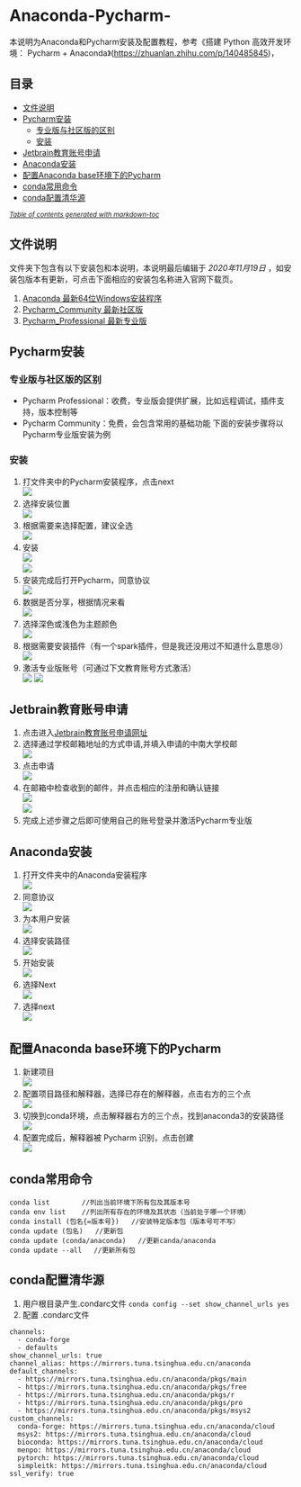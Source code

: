 # Anaconda-Pycharm-
本说明为Anaconda和Pycharm安装及配置教程，参考《搭建 Python 高效开发环境： Pycharm + Anaconda》(https://zhuanlan.zhihu.com/p/140485845)，
## 目录
- [文件说明](#----)
- [Pycharm安装](#pycharm--)
  * [专业版与社区版的区别](#----------)
  * [安装](#--)
- [Jetbrain教育账号申请](#jetbrain------)
- [Anaconda安装](#anaconda--)
- [配置Anaconda base环境下的Pycharm](#--anaconda-base----pycharm)
- [conda常用命令](#conda----)
- [conda配置清华源](#conda-----)

<small><i><a href='http://ecotrust-canada.github.io/markdown-toc/'>Table of contents generated with markdown-toc</a></i></small>


## 文件说明
文件夹下包含有以下安装包和本说明，本说明最后编辑于 _2020年11月19日_ ，如安装包版本有更新，可点击下面相应的安装包名称进入官网下载页。
1. [Anaconda 最新64位Windows安装程序](https://www.anaconda.com/products/individual)
1. [Pycharm_Community 最新社区版](https://www.jetbrains.com/pycharm/download/#section=windows)
1. [Pycharm_Professional 最新专业版](https://www.jetbrains.com/pycharm/download/#section=windows)

## Pycharm安装
### 专业版与社区版的区别
- Pycharm Professional：收费，专业版会提供扩展，比如远程调试，插件支持，版本控制等
- Pycharm Community：免费，会包含常用的基础功能
下面的安装步骤将以Pycharm专业版安装为例
### 安装
1. 打文件夹中的Pycharm安装程序，点击next <br>
![](https://github.com/LumosLovegood/Anaconda-Pycharm-/blob/main/attachments/1.png)
1. 选择安装位置 <br>
![](https://github.com/LumosLovegood/Anaconda-Pycharm-/blob/main/attachments/2.png)
1. 根据需要来选择配置，建议全选<br>
![](https://github.com/LumosLovegood/Anaconda-Pycharm-/blob/main/attachments/3.png)
1. 安装<br>
![](https://github.com/LumosLovegood/Anaconda-Pycharm-/blob/main/attachments/4.png)<br>
![](https://github.com/LumosLovegood/Anaconda-Pycharm-/blob/main/attachments/5.png)
1. 安装完成后打开Pycharm，同意协议<br>
![](https://github.com/LumosLovegood/Anaconda-Pycharm-/blob/main/attachments/6.png)
1. 数据是否分享，根据情况来看<br>
![](https://github.com/LumosLovegood/Anaconda-Pycharm-/blob/main/attachments/7.png)
1. 选择深色或浅色为主题颜色<br>
![](https://github.com/LumosLovegood/Anaconda-Pycharm-/blob/main/attachments/8.png)
1. 根据需要安装插件（有一个spark插件，但是我还没用过不知道什么意思:cry:）<br>
![](https://github.com/LumosLovegood/Anaconda-Pycharm-/blob/main/attachments/9.png)
1. 激活专业版账号（可通过下文教育账号方式激活）<br>
![](https://github.com/LumosLovegood/Anaconda-Pycharm-/blob/main/attachments/10.png)
![](https://github.com/LumosLovegood/Anaconda-Pycharm-/blob/main/attachments/11.png)

## Jetbrain教育账号申请
1. 点击进入[Jetbrain教育账号申请网址](https://www.jetbrains.com/shop/eform/students?_ga=2.39145643.967103931.1605955561-1201956854.1605955561)
1. 选择通过学校邮箱地址的方式申请,并填入申请的中南大学校邮<br>
![](https://github.com/LumosLovegood/Anaconda-Pycharm-/blob/main/attachments/邮箱1.png)
1. 点击申请<br>
![](https://github.com/LumosLovegood/Anaconda-Pycharm-/blob/main/attachments/邮箱2.png)
1. 在邮箱中检查收到的邮件，并点击相应的注册和确认链接<br>
![](https://github.com/LumosLovegood/Anaconda-Pycharm-/blob/main/attachments/邮箱3.png)<br>
![](https://github.com/LumosLovegood/Anaconda-Pycharm-/blob/main/attachments/邮箱4.png)
1. 完成上述步骤之后即可使用自己的账号登录并激活Pycharm专业版


## Anaconda安装
1. 打开文件夹中的Anaconda安装程序 <br>
![](https://github.com/LumosLovegood/Anaconda-Pycharm-/blob/main/attachments/12.png)
1. 同意协议 <br>
![](https://github.com/LumosLovegood/Anaconda-Pycharm-/blob/main/attachments/13.png)
1. 为本用户安装 <br>
![](https://github.com/LumosLovegood/Anaconda-Pycharm-/blob/main/attachments/14.png)
1. 选择安装路径 <br>
![](https://github.com/LumosLovegood/Anaconda-Pycharm-/blob/main/attachments/16.png)
1. 开始安装 <br>
![](https://github.com/LumosLovegood/Anaconda-Pycharm-/blob/main/attachments/17.png)
1. 选择Next <br>
![](https://github.com/LumosLovegood/Anaconda-Pycharm-/blob/main/attachments/18.png)
1. 选择next <br>
![](https://github.com/LumosLovegood/Anaconda-Pycharm-/blob/main/attachments/19.png)

## 配置Anaconda base环境下的Pycharm
1. 新建项目<br>
![](https://github.com/LumosLovegood/Anaconda-Pycharm-/blob/main/attachments/20.png)
1. 配置项目路径和解释器，选择已存在的解释器，点击右方的三个点<br>
![](https://github.com/LumosLovegood/Anaconda-Pycharm-/blob/main/attachments/21.png)
1. 切换到conda环境，点击解释器右方的三个点，找到anaconda3的安装路径<br>
![](https://github.com/LumosLovegood/Anaconda-Pycharm-/blob/main/attachments/22.png)
1. 配置完成后，解释器被 Pycharm 识别，点击创建<br>
![](https://github.com/LumosLovegood/Anaconda-Pycharm-/blob/main/attachments/23.png)

## conda常用命令
```
conda list        //列出当前环境下所有包及其版本号
conda env list    //列出所有存在的环境及其状态（当前处于哪一个环境）
conda install (包名{=版本号})   //安装特定版本包（版本号可不写）
conda update (包名)   //更新包
conda update (conda/anaconda)   //更新canda/anaconda
conda update --all   //更新所有包
```

## conda配置清华源
1. 用户根目录产生.condarc文件
`conda config --set show_channel_urls yes`
1. 配置 .condarc文件
```
channels:
  - conda-forge
  - defaults
show_channel_urls: true
channel_alias: https://mirrors.tuna.tsinghua.edu.cn/anaconda
default_channels:
  - https://mirrors.tuna.tsinghua.edu.cn/anaconda/pkgs/main
  - https://mirrors.tuna.tsinghua.edu.cn/anaconda/pkgs/free
  - https://mirrors.tuna.tsinghua.edu.cn/anaconda/pkgs/r
  - https://mirrors.tuna.tsinghua.edu.cn/anaconda/pkgs/pro
  - https://mirrors.tuna.tsinghua.edu.cn/anaconda/pkgs/msys2
custom_channels:
  conda-forge: https://mirrors.tuna.tsinghua.edu.cn/anaconda/cloud
  msys2: https://mirrors.tuna.tsinghua.edu.cn/anaconda/cloud
  bioconda: https://mirrors.tuna.tsinghua.edu.cn/anaconda/cloud
  menpo: https://mirrors.tuna.tsinghua.edu.cn/anaconda/cloud
  pytorch: https://mirrors.tuna.tsinghua.edu.cn/anaconda/cloud
  simpleitk: https://mirrors.tuna.tsinghua.edu.cn/anaconda/cloud
ssl_verify: true
```
